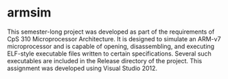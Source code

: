 armsim
======
This semester-long project was developed as part of the requirements of CpS 310 Microprocessor Architecture. It is designed to simulate an ARM-v7 microprocessor and is capable of opening, disassembling, and executing ELF-style executable files written to certain specifications. Several such executables are included in the Release directory of the project. This assignment was developed using Visual Studio 2012.
